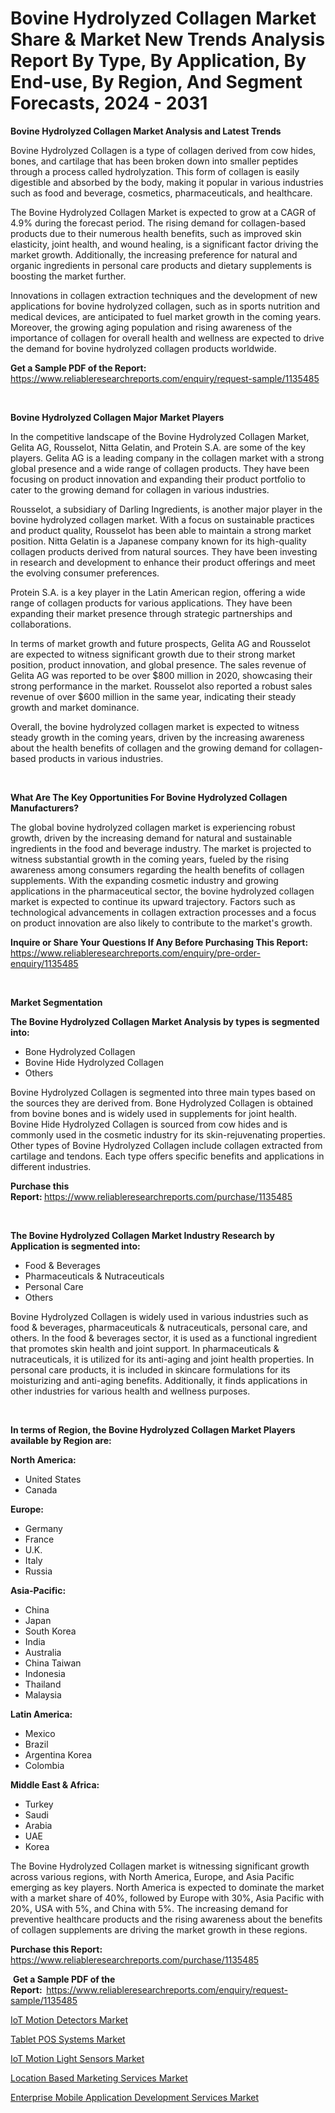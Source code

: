 <p><h1>Bovine Hydrolyzed Collagen Market Share & Market New Trends Analysis Report By Type, By Application, By End-use, By Region, And Segment Forecasts, 2024 - 2031</h1></p><p><strong>Bovine Hydrolyzed Collagen Market Analysis and Latest Trends</strong></p>
<p><p>Bovine Hydrolyzed Collagen is a type of collagen derived from cow hides, bones, and cartilage that has been broken down into smaller peptides through a process called hydrolyzation. This form of collagen is easily digestible and absorbed by the body, making it popular in various industries such as food and beverage, cosmetics, pharmaceuticals, and healthcare.</p><p>The Bovine Hydrolyzed Collagen Market is expected to grow at a CAGR of 4.9% during the forecast period. The rising demand for collagen-based products due to their numerous health benefits, such as improved skin elasticity, joint health, and wound healing, is a significant factor driving the market growth. Additionally, the increasing preference for natural and organic ingredients in personal care products and dietary supplements is boosting the market further.</p><p>Innovations in collagen extraction techniques and the development of new applications for bovine hydrolyzed collagen, such as in sports nutrition and medical devices, are anticipated to fuel market growth in the coming years. Moreover, the growing aging population and rising awareness of the importance of collagen for overall health and wellness are expected to drive the demand for bovine hydrolyzed collagen products worldwide.</p></p>
<p><strong>Get a Sample PDF of the Report:&nbsp;</strong> <a href="https://www.reliableresearchreports.com/enquiry/request-sample/1135485">https://www.reliableresearchreports.com/enquiry/request-sample/1135485</a></p>
<p>&nbsp;</p>
<p><strong>Bovine Hydrolyzed Collagen Major Market Players</strong></p>
<p><p>In the competitive landscape of the Bovine Hydrolyzed Collagen Market, Gelita AG, Rousselot, Nitta Gelatin, and Protein S.A. are some of the key players. Gelita AG is a leading company in the collagen market with a strong global presence and a wide range of collagen products. They have been focusing on product innovation and expanding their product portfolio to cater to the growing demand for collagen in various industries.</p><p>Rousselot, a subsidiary of Darling Ingredients, is another major player in the bovine hydrolyzed collagen market. With a focus on sustainable practices and product quality, Rousselot has been able to maintain a strong market position. Nitta Gelatin is a Japanese company known for its high-quality collagen products derived from natural sources. They have been investing in research and development to enhance their product offerings and meet the evolving consumer preferences.</p><p>Protein S.A. is a key player in the Latin American region, offering a wide range of collagen products for various applications. They have been expanding their market presence through strategic partnerships and collaborations.</p><p>In terms of market growth and future prospects, Gelita AG and Rousselot are expected to witness significant growth due to their strong market position, product innovation, and global presence. The sales revenue of Gelita AG was reported to be over $800 million in 2020, showcasing their strong performance in the market. Rousselot also reported a robust sales revenue of over $600 million in the same year, indicating their steady growth and market dominance.</p><p>Overall, the bovine hydrolyzed collagen market is expected to witness steady growth in the coming years, driven by the increasing awareness about the health benefits of collagen and the growing demand for collagen-based products in various industries.</p></p>
<p>&nbsp;</p>
<p><strong>What Are The Key Opportunities For Bovine Hydrolyzed Collagen Manufacturers?</strong></p>
<p><p>The global bovine hydrolyzed collagen market is experiencing robust growth, driven by the increasing demand for natural and sustainable ingredients in the food and beverage industry. The market is projected to witness substantial growth in the coming years, fueled by the rising awareness among consumers regarding the health benefits of collagen supplements. With the expanding cosmetic industry and growing applications in the pharmaceutical sector, the bovine hydrolyzed collagen market is expected to continue its upward trajectory. Factors such as technological advancements in collagen extraction processes and a focus on product innovation are also likely to contribute to the market's growth.</p></p>
<p><strong>Inquire or Share Your Questions If Any Before Purchasing This Report:</strong> <a href="https://www.reliableresearchreports.com/enquiry/pre-order-enquiry/1135485">https://www.reliableresearchreports.com/enquiry/pre-order-enquiry/1135485</a></p>
<p>&nbsp;</p>
<p><strong>Market Segmentation</strong></p>
<p><strong>The Bovine Hydrolyzed Collagen Market Analysis by types is segmented into:</strong></p>
<p><ul><li>Bone Hydrolyzed Collagen</li><li>Bovine Hide Hydrolyzed Collagen</li><li>Others</li></ul></p>
<p><p>Bovine Hydrolyzed Collagen is segmented into three main types based on the sources they are derived from. Bone Hydrolyzed Collagen is obtained from bovine bones and is widely used in supplements for joint health. Bovine Hide Hydrolyzed Collagen is sourced from cow hides and is commonly used in the cosmetic industry for its skin-rejuvenating properties. Other types of Bovine Hydrolyzed Collagen include collagen extracted from cartilage and tendons. Each type offers specific benefits and applications in different industries.</p></p>
<p><strong>Purchase this Report:&nbsp;</strong><a href="https://www.reliableresearchreports.com/purchase/1135485">https://www.reliableresearchreports.com/purchase/1135485</a></p>
<p>&nbsp;</p>
<p><strong>The Bovine Hydrolyzed Collagen Market Industry Research by Application is segmented into:</strong></p>
<p><ul><li>Food & Beverages</li><li>Pharmaceuticals & Nutraceuticals</li><li>Personal Care</li><li>Others</li></ul></p>
<p><p>Bovine Hydrolyzed Collagen is widely used in various industries such as food & beverages, pharmaceuticals & nutraceuticals, personal care, and others. In the food & beverages sector, it is used as a functional ingredient that promotes skin health and joint support. In pharmaceuticals & nutraceuticals, it is utilized for its anti-aging and joint health properties. In personal care products, it is included in skincare formulations for its moisturizing and anti-aging benefits. Additionally, it finds applications in other industries for various health and wellness purposes.</p></p>
<p>&nbsp;</p>
<p><strong>In terms of Region, the Bovine Hydrolyzed Collagen Market Players available by Region are:</strong></p>
<p>
    <p> <strong> North America: </strong>
        <ul>
            <li>United States</li>
            <li>Canada</li>
        </ul>
        </p> 
    <p> <strong> Europe: </strong>
        <ul>
            <li>Germany</li>
            <li>France</li>
            <li>U.K.</li>
            <li>Italy</li>
            <li>Russia</li>
        </ul>
        </p> 
    <p> <strong> Asia-Pacific: </strong>
        <ul>
            <li>China</li>
            <li>Japan</li>
            <li>South Korea</li>
            <li>India</li>
            <li>Australia</li>
            <li>China Taiwan</li>
            <li>Indonesia</li>
            <li>Thailand</li>
            <li>Malaysia</li>
        </ul>
        </p> 
    <p> <strong> Latin America: </strong>
        <ul>
            <li>Mexico</li>
            <li>Brazil</li>
            <li>Argentina Korea</li>
            <li>Colombia</li>
        </ul>
        </p> 
    <p> <strong> Middle East & Africa: </strong>
        <ul>
            <li>Turkey</li>
            <li>Saudi</li>
            <li>Arabia</li>
            <li>UAE</li>
            <li>Korea</li>
        </ul>
    </p>
    </p>
<p><p>The Bovine Hydrolyzed Collagen market is witnessing significant growth across various regions, with North America, Europe, and Asia Pacific emerging as key players. North America is expected to dominate the market with a market share of 40%, followed by Europe with 30%, Asia Pacific with 20%, USA with 5%, and China with 5%. The increasing demand for preventive healthcare products and the rising awareness about the benefits of collagen supplements are driving the market growth in these regions.</p></p>
<p><strong>Purchase this Report: </strong><a href="https://www.reliableresearchreports.com/purchase/1135485">https://www.reliableresearchreports.com/purchase/1135485</a></p>
<p>&nbsp;<strong>Get a Sample PDF of the Report:&nbsp;&nbsp;</strong><a href="https://www.reliableresearchreports.com/enquiry/request-sample/1135485">https://www.reliableresearchreports.com/enquiry/request-sample/1135485</a></p>
<p><strong></strong></p>
<p><p><a href="https://github.com/peachesmcdowel1/Market-Research-Report-List-1/blob/main/iot-motion-detectors-market.md">IoT Motion Detectors Market</a></p><p><a href="https://medium.com/@freedayundt/tablet-pos-systems-nbsp-market-focuses-on-market-share-size-and-projected-forecast-till-2031-0c4678635640">Tablet POS Systems Market</a></p><p><a href="https://github.com/redneck06/Market-Research-Report-List-2/blob/main/iot-motion-light-sensors-market.md">IoT Motion Light Sensors Market</a></p><p><a href="https://medium.com/@freedayundt/location-based-marketing-services-market-trends-and-market-analysis-forecasted-for-period-2024-2031-400a20e6eabe">Location Based Marketing Services Market</a></p><p><a href="https://medium.com/@shivangi.reportprime/enterprise-mobile-application-development-services-nbsp-market-focuses-on-market-share-size-and-844bd8f6b4c0">Enterprise Mobile Application Development Services Market</a></p></p>